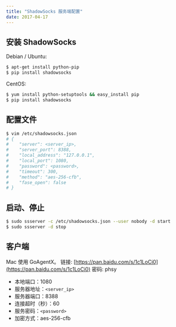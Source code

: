 ```yaml
---
title: "ShadowSocks 服务端配置"
date: 2017-04-17
---
```


## 安装 ShadowSocks

Debian / Ubuntu:

```bash
$ apt-get install python-pip
$ pip install shadowsocks
```

CentOS:

```bash
$ yum install python-setuptools && easy_install pip
$ pip install shadowsocks
```

## 配置文件

```bash
$ vim /etc/shadowsocks.json
# {
#    "server": <server_ip>,
#    "server_port": 8388,
#    "local_address": "127.0.0.1",
#    "local_port": 1080,
#    "password": <password>,
#    "timeout": 300,
#    "method": "aes-256-cfb",
#    "fase_open": false
# }
```

## 启动、停止

```bash
$ sudo ssserver -c /etc/shadowsocks.json --user nobody -d start
$ sudo ssserver -d stop
```

## 客户端

Mac 使用 GoAgentX。
链接: [https://pan.baidu.com/s/1c1LoCi0](https://pan.baidu.com/s/1c1LoCi0) 密码: phsy

* 本地端口：1080
* 服务器地址：`<server_ip>`
* 服务器端口：8388
* 连接超时（秒）：60
* 服务密码：`<password>`
* 加密方式：aes-256-cfb
